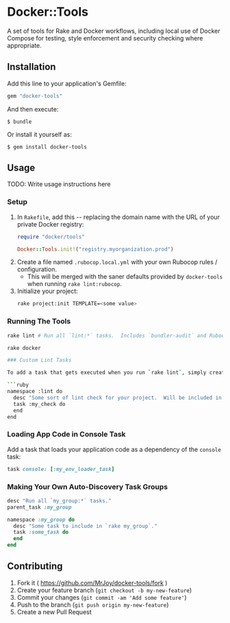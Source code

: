 # Docker::Tools

A set of tools for Rake and Docker workflows, including local use of Docker Compose for testing, style enforcement and security checking where appropriate.


## Installation

Add this line to your application's Gemfile:

```ruby
gem "docker-tools"
```

And then execute:

    $ bundle

Or install it yourself as:

    $ gem install docker-tools


## Usage

TODO: Write usage instructions here

### Setup

1. In `Rakefile`, add this -- replacing the domain name with the URL of your private Docker registry:
    ```ruby
    require "docker/tools"

    Docker::Tools.init!("registry.myorganization.prod")
    ```
1. Create a file named `.rubocop.local.yml` with your own Rubocop rules / configuration.
    * This will be merged with the saner defaults provided by `docker-tools` when running `rake lint:rubocop`.
1. Initialize your project:
    ```bash
    rake project:init TEMPLATE=<some value>
    ```

### Running The Tools

```bash
rake lint # Run all `lint:*` tasks.  Includes `bundler-audit` and Rubocop by default.

rake docker

### Custom Lint Tasks

To add a task that gets executed when you run `rake lint`, simply create it in the `lint` namespace:

```ruby
namespace :lint do
  desc "Some sort of lint check for your project.  Will be included in `rake lint` automatically."
  task :my_check do
  end
end
```

### Loading App Code in Console Task

Add a task that loads your application code as a dependency of the `console` task:

```ruby
task console: [:my_env_loader_task]
```

### Making Your Own Auto-Discovery Task Groups

```ruby
desc "Run all `my_group:*` tasks."
parent_task :my_group

namespace :my_group do
  desc "Some task to include in `rake my_group`."
  task :some_task do
  end
end
```


## Contributing

1. Fork it ( https://github.com/MrJoy/docker-tools/fork )
2. Create your feature branch (`git checkout -b my-new-feature`)
3. Commit your changes (`git commit -am 'Add some feature'`)
4. Push to the branch (`git push origin my-new-feature`)
5. Create a new Pull Request
